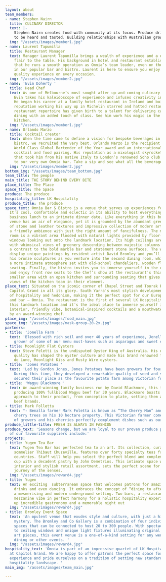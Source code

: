 ```yaml
---
layout: about
team_members:
- name: Stephen Nairn
  title: CULINARY DIRECTOR
  text: |-
    Stephen Nairn creates food with community at its focus. Produce driven dishes with stories
    to be heard and tasted. Building relationships with Australian growers and producers, Stephen sources the best products and uses them at their peak. A career earmarked by a passion for every aspect of hospitality, where a memorable experience is defined by the details. Stephen’s award winning career has found him at Matilda, Vu de monde, and New York’s 3-Michelin Star institution, Eleven Madison Park.
  img: "/assets/images/member1.jpg"
- name: Laurent Tapumilla
  title: Restaurant Manager
  text: Manager Laurent Tapumilla brings a wealth of experience and a dash of French
    flair to the table. His background in hotel and restaurant establishments means
    that he runs a smooth operation as Omnia’s team leader, even on the busiest days
    in our popular bar and bistro. Laurent is here to ensure you enjoy a comfortable,
    quality experience on every occasion.
  img: "/assets/images/member2.jpg"
- name: 'Evin Doherty '
  title: Head Chef
  text: As one of Melbourne’s most sought after up-and-coming culinary craftsmen,
    Evin takes his kaleidoscope of experience and infuses creativity into every dish.
    He began his career at a family hotel restaurant in Ireland and built an impressive
    reputation working his way up in Michelin starred and hatted restaurants. His
    restaurant repertoire has given birth to a talent for delivering casual bistro
    dining with an added touch of class. See him work his magic in the Omnia open
    kitchen.
  img: "/assets/images/member1.jpg"
- name: Orlando Marzo
  title: Cocktail creator
  text: When the time came to define a vision for bespoke beverages in our bar and
    bistro, we recruited the very best. Orlando Marzo is the recipient of the 2018
    World Class Global Bartender of the Year award and an international expert in
    cocktail and food pairing. His reputation as a mixologist skyrocketed on a journey
    that took him from his native Italy to London’s renowned Soho club scene and now
    to our very own Omnia bar. Take a sip and see what all the beverage buzz is about.
  img: "/assets/images/member2.jpg"
bottom_img: "/assets/images/team_bottom.jpg"
team_title: The people
main_title: THE STORY BEHIND EVERY BITE
place_title: The Place
space_title: The Space
produce: The produce
hospitality_title: LK Hospitality
produce_title: The produce
space_text: Omnia Bar & Bistro is a venue that serves up experiences for every mood.
  It’s cool, comfortable and eclectic in its ability to host everything from a bustling
  business lunch to an intimate dinner date. Like everything in this building, the
  venue has an air of elegance, yet it is grounded by the abundant greenery, variety
  of stone and leather textures and impressive collection of modern artwork. It’s
  a friendly ambience with just the right amount of fancifulness. The main dining
  room is a vibrant area flooded with natural lights provided by floor-to-ceiling
  windows looking out onto the landmark location. Its high ceilings are decorated
  with whimsical vines of greenery descending between majestic columns and providing
  a contrast to the bold marble bar and statement stone surfaces. The walls of Omnia
  display unique paintings by resident artist David Bromley and you’ll also come across
  his bronze sculptures as you venture into the second dining room, which provides
  a more intimate atmosphere set with old-school chandeliers, wooden floors and leather
  seating. Finally, the bistro invites you to immerse yourself in the culinary experience
  and enjoy front row seats to the Chef’s show at the restaurant’s third space – a
  smaller area with an open kitchen and surrounding seating that gives uninterrupted
  views of the kitchen team in their element.
place_text: Situated on the iconic corner of Chapel Street and Toorak Road is the
  Capitol Grand in all its glory. South Yarra’s most stylish development is the epitome
  of hospitality and hedonism, making it the perfect spot for our European style bistro
  and bar – Omnia. The restaurant is the first of several LK Hospitality venues at
  this landmark location and it’s the ideal place to immerse yourself in the stunning
  interior, friendly vibe, botanical-inspired cocktails and a mouthwatering menu curated
  by an award-winning chef.
place_img: "/assets/images/food_main.jpg"
space_img: "/assets/images/mask-group-20-2x.jpg"
partners:
- title: 'Jonella Farm '
  text: 'Blessed with rich soil and over 40 years of experience, Jonella is a local
    grower of some of our menu must-haves such as asparagus and sweet corn. '
- title: Moonlight Flat Oysters
  text: Steve Feletti is the undisputed Oyster King of Australia. His dedication to
    quality has shaped the oyster culture and made his brand renowned for its Claire
    de Lune, Moonlight Kiss and Rusty Wire oysters.
- title: 'Jones Potatoes '
  text: 'Led by Gordon Jones, Jones Potatoes have been growers for four generations.
    During this time, they developed a remarkable quality of seed and soil and have
    secured their place as the favourite potato farm among Victorian foodies. '
- title: 'Wagyu Blackmore '
  text: An award-winning family business run by David Blackmore, this team has been
    producing 100% fullblood Wagyu beef for 30 years. Blackmore boasts a complete
    approach to their product, from conception to plate, setting them apart from other
    beef brands.
- title: Mark Folletta
  text: "- Benalla farmer Mark Foletta is known as “The Cherry Man” and he grows 1200
    cherry trees on his 10 hectare property. This Victorian farmer comes from a family
    of growers and his cherries perfectly complement dishes such as our roasted duck."
produce_little-title: FRESH IS ALWAYS IN FASHION
produce_text: 'Seasons change, but we are loyal to our proven produce partners. Some
  of our favourite suppliers include:'
projects:
- title: Yugen Tea Bar
  text: Yugen Tea Bar has perfected tea to an art. Its collection, curated by tea
    sommelier Thibaut Chuzeville, features over forty specialty teas from ten different
    countries. Staff will help you select the perfect blend and complement your aromatic
    cup with a decadent pastry by John Demetrios. This intimate space with an intriguing
    interior and stylish retail assortment, sets the perfect scene for an immersive
    journey of the senses.
  img: "/assets/images/reward4.jpg"
- title: Yugen
  text: An exciting  subterranean space that welcomes patrons for amazing dishes,
    drinks and even dancing. It embraces the concept of “dining to after dark” in
    a mesmerising and modern underground setting. Two bars, a restaurant and an omakase
    mezzanine vibe in perfect harmony for a holistic hospitality experience that serves
    up incredible gastronomy and a memorable night out
  img: "/assets/images/reward4.jpg"
- title: Bromley Event Space
  text: 'An opulent venue that exudes style and culture, with just a hint of dark
    mystery. The Bromley and Co Gallery is a combination of four individual event
    spaces that can be connected to host 20 to 300 people. With spectacular floor
    to ceiling windows and unique light fixtures illuminating original David Bromley
    art pieces, this event venue is a one-of-a-kind setting for any wedding, private
    dining or other events. '
  img: "/assets/images/reward4.jpg"
hospitality_text: 'Omnia is part of an impressive quartet of LK Hospitality venues
  at Capitol Grand. We are happy to offer patrons the perfect space for a memorable
  experience and pride ourselves on a tradition of setting new standards in the Australian
  hospitality landscape. '
main_img: "/assets/images/team_main.jpg"

---
```

